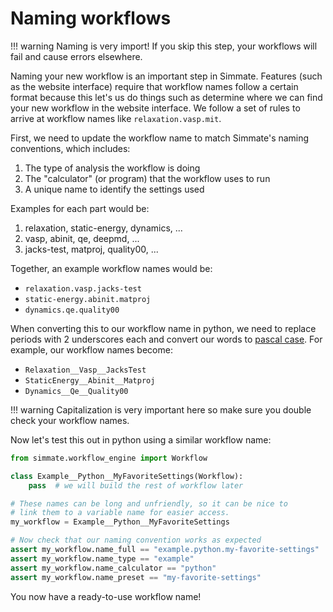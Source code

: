 
# Naming workflows

!!! warning
    Naming is very import! If you skip this step, your workflows will fail and cause errors elsewhere.

Naming your new workflow is an important step in Simmate. Features (such as the website interface) require that workflow names follow a certain format because this let's us do things such as determine where we can find your new workflow in the website interface. We follow a set of rules to arrive at workflow names like `relaxation.vasp.mit`.

First, we need to update the workflow name to match Simmate's naming
conventions, which includes:

1.  The type of analysis the workflow is doing
2.  The "calculator" (or program) that the workflow uses to run
3.  A unique name to identify the settings used

Examples for each part would be:

1. relaxation, static-energy, dynamics, ...
2. vasp, abinit, qe, deepmd, ...
3. jacks-test, matproj, quality00, ...

Together, an example workflow names would be:
- `relaxation.vasp.jacks-test`
- `static-energy.abinit.matproj`
- `dynamics.qe.quality00`

When converting this to our workflow name in python, we need to replace
periods with 2 underscores each and convert our words to
[pascal case](https://khalilstemmler.com/blogs/camel-case-snake-case-pascal-case/).
For example, our workflow names become:
- `Relaxation__Vasp__JacksTest`
- `StaticEnergy__Abinit__Matproj`
- `Dynamics__Qe__Quality00`

!!! warning
    Capitalization is very important here so make sure you double check your workflow names.

Now let's test this out in python using a similar workflow name:
``` python
from simmate.workflow_engine import Workflow

class Example__Python__MyFavoriteSettings(Workflow):
    pass  # we will build the rest of workflow later

# These names can be long and unfriendly, so it can be nice to
# link them to a variable name for easier access.
my_workflow = Example__Python__MyFavoriteSettings

# Now check that our naming convention works as expected
assert my_workflow.name_full == "example.python.my-favorite-settings"
assert my_workflow.name_type == "example"
assert my_workflow.name_calculator == "python"
assert my_workflow.name_preset == "my-favorite-settings"
```

You now have a ready-to-use workflow name!
